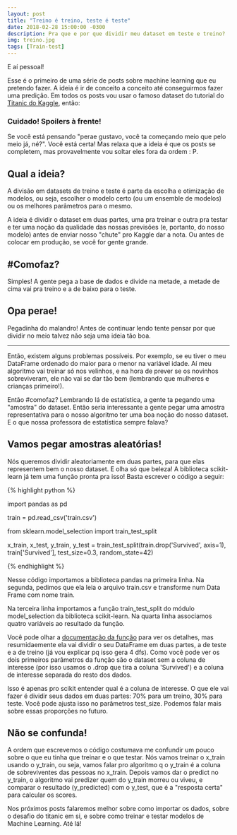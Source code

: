 ```yaml
---
layout: post
title: "Treino é treino, teste é teste"
date: 2018-02-28 15:00:00 -0300
description: Pra que e por que dividir meu dataset em teste e treino?
img: treino.jpg
tags: [Train-test]
---
```

E aí pessoal!

Esse é o primeiro de uma série de posts sobre machine learning que eu pretendo fazer. 
A ideia é ir de conceito a conceito até conseguirmos fazer uma predição. 
Em todos os posts vou usar o famoso dataset do tutorial do [Titanic do Kaggle][desafio do titanic], então:

### Cuidado! Spoilers à frente!

Se você está pensando "perae gustavo, você ta começando meio que pelo meio já, né?". Você está certa! Mas relaxa que a ideia é que os posts 
se completem, mas provavelmente vou soltar eles fora da ordem : P.

## Qual a ideia?

A divisão em datasets de treino e teste é parte da escolha e otimização de modelos, ou seja, escolher o modelo certo (ou um ensemble de modelos)
 ou os melhores parâmetros para o mesmo. 

A ideia é dividir o dataset em duas partes, uma pra treinar e outra pra testar e ter
uma noção da qualidade das nossas previsões (e, portanto, 
do nosso modelo) antes de enviar nosso "chute" pro Kaggle dar a nota. 
Ou antes de colocar em produção, se você for gente grande.

## #Comofaz?
Simples! A gente pega a base de dados e divide na metade,
 a metade de cima vai pra treino e a de baixo para o teste.
 
## Opa perae!
Pegadinha do malandro! Antes de continuar lendo tente pensar por que
dividir no meio talvez não seja uma ideia tão boa.

-------
Então, existem alguns problemas possíveis. Por exemplo, se eu tiver o meu DataFrame
 ordenado do maior para o menor na variável idade. Aí meu algoritmo
vai treinar só nos velinhos, e na hora de prever se os novinhos sobreviveram, ele não 
vai se dar tão bem (lembrando que mulheres e crianças primeiro!).

Então #comofaz? Lembrando lá de estatística, a gente ta pegando uma "amostra"
do dataset. Então seria interessante a gente pegar uma amostra representativa para 
o nosso algoritmo ter uma boa noção do nosso dataset. E o que nossa professora de estatística
sempre falava?

## Vamos pegar amostras aleatórias!

Nós queremos dividir aleatoriamente em duas partes, 
para que elas representem bem o nosso dataset. E olha só que beleza! A biblioteca 
scikit-learn já tem uma função pronta pra isso! Basta escrever o código a seguir:

{% highlight python %}

import pandas as pd

train = pd.read_csv('train.csv')

from sklearn.model_selection import train_test_split

x_train, x_test, y_train, y_test = train_test_split(train.drop('Survived',
                                                    axis=1),
                                                    train['Survived'],
                                                    test_size=0.3,
                                                    random_state=42)
	
{% endhighlight %}

Nesse código importamos a biblioteca pandas na primeira linha. Na segunda, pedimos que ela leia o arquivo train.csv e transforme num Data Frame com nome train.

Na terceira linha importamos a função train_test_split do módulo model_selection da biblioteca scikit-learn. Na quarta linha associamos quatro variáveis ao resultado da função.

Você pode olhar a [documentação da função][documentacao do traintest split] para ver os detalhes, mas resumidaemente ela vai dividir o seu DataFrame em duas partes, a de teste e a de treino (já vou explicar pq isso gera 4 dfs). Como você pode ver os dois primeiros parâmetros da função são o dataset sem a coluna de interesse (por isso usamos o .drop que tira a coluna 'Survived') e a coluna de interesse separada do resto dos dados.

Isso é apenas pro scikit entender qual é a coluna de interesse. O que ele vai fazer é dividir seus dados em duas partes: 70% para um treino, 30% para teste. Você pode ajusta isso no parâmetros test_size. Podemos falar mais sobre essas proporções no futuro.

## Não se confunda!

A ordem que escrevemos o código costumava me confundir um pouco sobre o que eu tinha que treinar e o que testar. Nós vamos treinar o x_train usando o y_train, ou seja, vamos falar pro algoritmo q o y_train é a coluna de sobreviventes das pessoas no x_train. Depois vamos dar o predict no y_train, o algoritmo vai predizer quem do y_train morreu ou viveu, e comparar o resultado (y_predicted) com o y_test, que é a "resposta certa" para calcular os scores.

Nos próximos posts falaremos melhor sobre como importar os dados, sobre o desafio do titanic em si, e sobre como treinar e testar modelos de Machine Learning. Até lá!

[documentacao do traintest split]:http://scikit-learn.org/stable/modules/generated/sklearn.model_selection.train_test_split.html
[desafio do titanic]:https://www.kaggle.com/c/titanic